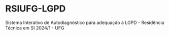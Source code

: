 # RSIUFG-LGPD
Sistema Interativo de Autodiagnóstico para adequação à LGPD - Residência Técnica em SI 2024/1 - UFG
